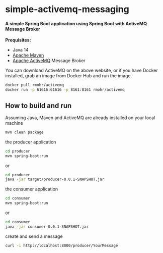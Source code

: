 # simple-activemq-messaging

#### A simple Spring Boot application using Spring Boot with ActiveMQ Message Broker

**Prequisites:**

* Java 14
* [Apache Maven](https:http://maven.apache.org/)
* [Apache ActiveMQ](https://activemq.apache.org/) Message Broker

You can download ActiveMQ on the above website, or if you have Docker installed,
grab an image from Docker Hub and run the image. 
```bash
docker pull rmohr/activemq
docker run -p 61616:61616 -p 8161:8161 rmohr/activemq
```

## How to build and run

Assuming Java, Maven and ActiveMQ are already installed on your local machine

```bash
mvn clean package
```

the producer application

```bash
cd producer
mvn spring-boot:run
```

or

```bash
cd producer
java -jar target/producer-0.0.1-SNAPSHOT.jar
```

the consumer application

```bash
cd consumer                              
mvn spring-boot:run
```

or

```bash
cd consumer
java -jar consumer-0.0.1-SNAPSHOT.jar
```
create and send a message

```bash
curl -i http://localhost:8000/producer/YourMessage
```
